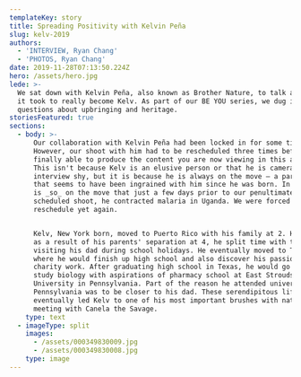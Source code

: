 ```yaml
---
templateKey: story
title: Spreading Positivity with Kelvin Peña
slug: kelv-2019
authors:
  - 'INTERVIEW, Ryan Chang'
  - 'PHOTOS, Ryan Chang'
date: 2019-11-28T07:13:50.224Z
hero: /assets/hero.jpg
lede: >-
  We sat down with Kelvin Peña, also known as Brother Nature, to talk about what
  it took to really become Kelv. As part of our BE YOU series, we dug into
  questions about upbringing and heritage.
storiesFeatured: true
sections:
  - body: >-
      Our collaboration with Kelvin Peña had been locked in for some time now.
      However, our shoot with him had to be rescheduled three times before we
      finally able to produce the content you are now viewing in this article.
      This isn't because Kelv is an elusive person or that he is camera or
      interview shy, but it is because he is always on the move — a part of life
      that seems to have been ingrained with him since he was born. In fact, he
      is _so_ on the move that just a few days prior to our penultimately
      scheduled shoot, he contracted malaria in Uganda. We were forced to
      reschedule yet again.


      Kelv, New York born, moved to Puerto Rico with his family at 2. However,
      as a result of his parents' separation at 4, he split time with them by
      visiting his dad during school holidays. He eventually moved to Texas at 9
      where he would finish up high school and also discover his passion for
      charity work. After graduating high school in Texas, he would go on to
      study biology with aspirations of pharmacy school at East Stroudsburg
      University in Pennsylvania. Part of the reason he attended university in
      Pennsylvania was to be closer to his dad. These serendipitous life choices
      eventually led Kelv to one of his most important brushes with nature — the
      meeting with Canela the Savage.
    type: text
  - imageType: split
    images:
      - /assets/000349830009.jpg
      - /assets/000349830008.jpg
    type: image
---
```


